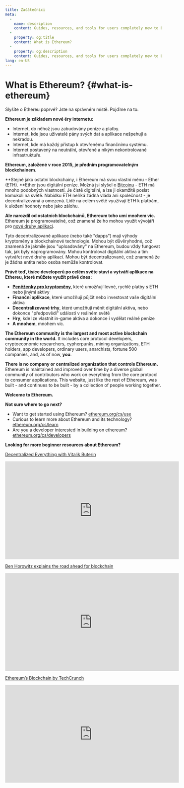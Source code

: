 ```yaml
---
title: Začátečníci
meta:
  - 
    name: description
    content: Guides, resources, and tools for users completely new to Ethereum.
  - 
    property: og:title
    content: What is Ethereum?
  - 
    property: og:description
    content: Guides, resources, and tools for users completely new to Ethereum.
lang: en-US
---
```


# What is Ethereum? {#what-is-ethereum}

Slyšíte o Ethereu poprvé? Jste na správném místě. Pojďme na to.

**Ethereum je základem nové éry internetu:**

- Internet, do něhož jsou zabudovány peníze a platby.
- Internet, kde jsou uživatelé pány svých dat a aplikace nešpehují a nekradou.
- Internet, kde má každý přístup k otevřenému finančnímu systému.
- Internet postavený na neutrální, otevřené a nikým nekontrolované infrastruktuře.

**Ethereum, založené v roce 2015, je předním programovatelným blockchainem.**

**Stejně jako ostatní blockchainy, i Ethereum má svou vlastní měnu - Ether (ETH). **Ether jsou digitální peníze. Možná jsi slyšel o [Bitcoinu](http://bitcoin.org/) - ETH má mnoho podobných vlastností. Je čistě digitální, a lze ji okamžitě poslat komukoli na světě. Nabídku ETH neříká žádná vláda ani společnost - je decentralizovaná a omezená. Lidé na celém světě využívají ETH k platbám, k uložení hodnoty nebo jako zálohu.

**Ale narozdíl od ostatních blockchainů, Ethereum toho umí mnohem víc.** Ethereum je programovatelné, což znamená že ho mohou využít vývojáři pro [nové druhy aplikací](/cs/use/#1-use-an-application-built-on-ethereum).

Tyto decentralizované aplikace (nebo také "dapps") mají výhody kryptoměny a blockchainové technologie. Mohou být důvěryhodné, což znamená že jakmile jsou "uploadovány" na Ethereum, budou vždy fungovat tak, jak byly naprogramovány. Mohou kontrolovat digitální aktiva a tím vytvářet nové druhy aplikací. Mohou být decentralizované, což znamená že je žádna entita nebo osoba nemůže kontrolovat.

**Právě teď, tisíce developerů po celém světe staví a vytváří aplikace na Ethereu, které můžete využít právě dnes:**

- [**Peněženky pro kryptoměny**](/cs/use/#_3-what-is-a-wallet-and-which-one-should-i-use), které umožňují levné, rychlé platby s ETH nebo jinými aktivy
- **Finanční aplikace**, které umožňují půjčit nebo investovat vaše digitální aktiva
- **Decentralizované trhy**, které umožňují měnit digitální aktiva, nebo dokonce "předpovědi" událostí v reálném světě
- **Hry**, kde lze vlastnit in-game aktiva a dokonce i vydělat reálné peníze
- **A mnohem**, mnohem víc.

**The Ethereum community is the largest and most active blockchain community in the world.** It includes core protocol developers, cryptoeconomic researchers, cypherpunks, mining organizations, ETH holders, app developers, ordinary users, anarchists, fortune 500 companies, and, as of now, **you**.

**There is no company or centralized organization that controls Ethereum.** Ethereum is maintained and improved over time by a diverse global community of contributors who work on everything from the core protocol to consumer applications. This website, just like the rest of Ethereum, was built - and continues to be built - by a collection of people working together.

**Welcome to Ethereum.**

**Not sure where to go next?**

- Want to get started using Ethereum? [ethereum.org/cs/use](/cs/use/)
- Curious to learn more about Ethereum and its technology? [ethereum.org/cs/learn](/cs/learn/)
- Are you a developer interested in building on ethereum? [ethereum.org/cs/developers](/cs/developers/)

**Looking for more beginner resources about Ethereum?**

[Decentralized Everything with Vitalik Buterin](https://youtu.be/WSN5BaCzsbo)

<div class="iframe-container">
  <iframe width="560" height="315" src="https://www.youtube.com/embed/WSN5BaCzsbo" frameborder="0" allow="accelerometer; autoplay; encrypted-media; gyroscope; picture-in-picture" allowfullscreen></iframe>
</div>

[Ben Horowitz explains the road ahead for blockchain](https://www.youtube.com/watch?v=l9jvKWKmRfs&feature=youtu.be)

<div class="iframe-container">
  <iframe width="560" height="315" src="https://www.youtube.com/embed/l9jvKWKmRfs" frameborder="0" allow="accelerometer; autoplay; encrypted-media; gyroscope; picture-in-picture" allowfullscreen></iframe>
</div>

[Ethereum’s Blockchain by TechCrunch](https://www.youtube.com/watch?v=WfULutvxvzY)

<div class="iframe-container">
  <iframe width="560" height="315" src="https://www.youtube.com/embed/WfULutvxvzY" frameborder="0" allow="accelerometer; autoplay; encrypted-media; gyroscope; picture-in-picture" allowfullscreen></iframe>
</div>

